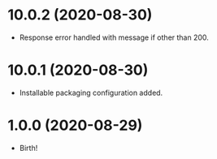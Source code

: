 # 10.0.2 (2020-08-30)
* Response error handled with message if other than 200.

# 10.0.1 (2020-08-30)
* Installable packaging configuration added.

# 1.0.0 (2020-08-29)
* Birth!